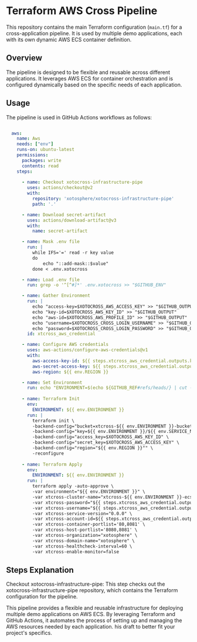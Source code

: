 # Terraform AWS Cross Pipeline

This repository contains the main Terraform configuration (`main.tf`) for a cross-application pipeline. It is used by multiple demo applications, each with its own dynamic AWS ECS container definition.

## Overview

The pipeline is designed to be flexible and reusable across different applications. It leverages AWS ECS for container orchestration and is configured dynamically based on the specific needs of each application.

## Usage

The pipeline is used in GitHub Actions workflows as follows:

```yaml

  aws:
    name: Aws
    needs: ["env"]
    runs-on: ubuntu-latest
    permissions:
      packages: write
      contents: read
    steps:
      
      - name: Checkout xotocross-infrastructure-pipe
        uses: actions/checkout@v2
        with:
          repository: 'xotosphere/xotocross-infrastructure-pipe'
          path: '.'

      - name: Download secret-artifact
        uses: actions/download-artifact@v3
        with:
          name: secret-artifact

      - name: Mask .env file
        run: |
          while IFS='=' read -r key value
          do
              echo "::add-mask::$value"
          done < .env.xotocross

      - name: Load .env file
        run: grep -o '^[^#]*' .env.xotocross >> "$GITHUB_ENV"

      - name: Gather Environment
        run: |
          echo "access-key=$XOTOCROSS_AWS_ACCESS_KEY" >> "$GITHUB_OUTPUT"
          echo "key-id=$XOTOCROSS_AWS_KEY_ID" >> "$GITHUB_OUTPUT"
          echo "aws-id=$XOTOCROSS_AWS_PROFILE_ID" >> "$GITHUB_OUTPUT"
          echo "username=$XOTOCROSS_CROSS_LOGIN_USERNAME" >> "$GITHUB_OUTPUT"
          echo "password=$XOTOCROSS_CROSS_LOGIN_PASSWORD" >> "$GITHUB_OUTPUT"
        id: xtcross_aws_credential

      - name: Configure AWS credentials
        uses: aws-actions/configure-aws-credentials@v1
        with:
          aws-access-key-id: ${{ steps.xtcross_aws_credential.outputs.key-id }}
          aws-secret-access-key: ${{ steps.xtcross_aws_credential.outputs.access-key }}
          aws-region: ${{ env.REGION }}

      - name: Set Environment
        run: echo "ENVIRONMENT=$(echo ${GITHUB_REF#refs/heads/} | cut -d'/' -f 2)" >> $GITHUB_ENV
          
      - name: Terraform Init
        env:
          ENVIRONMENT: ${{ env.ENVIRONMENT }}
        run: |
          terraform init \
          -backend-config="bucket=xtcross-${{ env.ENVIRONMENT }}-bucket" \
          -backend-config="key=${{ env.ENVIRONMENT }}/${{ env.SERVICE_NAME }}/${{ env.SERVICE_NAME }}.tfstate" \
          -backend-config="access_key=$XOTOCROSS_AWS_KEY_ID" \
          -backend-config="secret_key=$XOTOCROSS_AWS_ACCESS_KEY" \
          -backend-config="region="${{ env.REGION }}"" \
          -reconfigure
      
      - name: Terraform Apply
        env:
          ENVIRONMENT: ${{ env.ENVIRONMENT }}
        run: |
          terraform apply -auto-approve \
          -var environment="${{ env.ENVIRONMENT }}" \
          -var xtcross-cluster-name="xtcross-${{ env.ENVIRONMENT }}-ecs" \
          -var xtcross-password="${{ steps.xtcross_aws_credential.outputs.password }}" \
          -var xtcross-username="${{ steps.xtcross_aws_credential.outputs.username }}" \
          -var xtcross-service-version="0.0.0" \
          -var xtcross-account-id=${{ steps.xtcross_aws_credential.outputs.aws-id }} \
          -var xtcross-container-portlist='80,8081' \
          -var xtcross-host-portlist='8080,8081' \
          -var xtcross-organization="xotosphere" \
          -var xtcross-domain-name="xotosphere" \
          -var xtcross-healthcheck-interval=60 \
          -var xtcross-enable-monitor=false
```

## Steps Explanation

Checkout xotocross-infrastructure-pipe: This step checks out the xotocross-infrastructure-pipe repository, which contains the Terraform configuration for the pipeline.

This pipeline provides a flexible and reusable infrastructure for deploying multiple demo applications on AWS ECS. By leveraging Terraform and GitHub Actions, it automates the process of setting up and managing the AWS resources needed by each application.
his draft to better fit your project's specifics.
